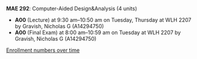 **MAE 292**: Computer-Aided Design&Analysis (4 units)

- **A00** (Lecture) at 9:30 am–10:50 am on Tuesday, Thursday at WLH 2207 by Gravish, Nicholas G (A14294750)
- **A00** (Final Exam) at 8:00 am–10:59 am on Tuesday at WLH 2207 by Gravish, Nicholas G (A14294750)

[Enrollment numbers over time](./MAE292.tsv)
